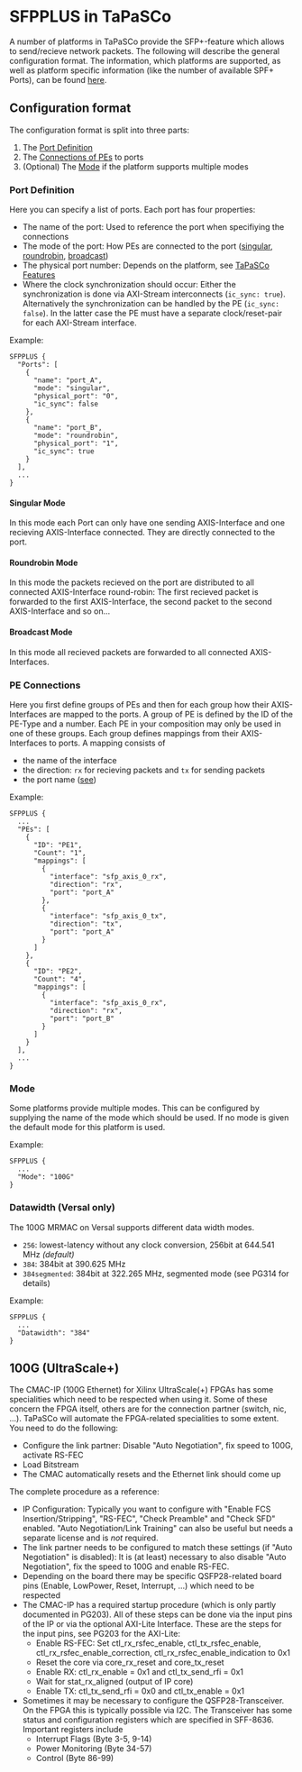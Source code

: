 SFPPLUS in TaPaSCo
===================

A number of platforms in TaPaSCo provide the SFP+-feature which allows to send/recieve network packets.
The following will describe the general configuration format.
The information, which platforms are supported, as well as platform specific information (like the number of available SPF+ Ports),
can be found [here](tapasco-features.md).

## Configuration format

The configuration format is split into three parts:
 1. The [Port Definition](#port-definition)
 2. The [Connections of PEs](#pe-connections) to ports
 3. (Optional) The [Mode](#mode) if the platform supports multiple modes


### Port Definition

Here you can specify a list of ports. Each port has four properties:
 - The name of the port: Used to reference the port when specifiying the connections
 - The mode of the port: How PEs are connected to the port ([singular](#singular-mode), [roundrobin](#roundrobin-mode), [broadcast](#broadcast-mode))
 - The physical port number: Depends on the platform, see [TaPaSCo Features](tapasco-features.md)
 - Where the clock synchronization should occur: Either the synchronization is done via AXI-Stream interconnects (`ic_sync: true`).
   Alternatively the synchronization can be handled by the PE (`ic_sync: false`). In the latter case the PE must have a separate
   clock/reset-pair for each AXI-Stream interface.

Example:

```
SFPPLUS {
  "Ports": [
    {
  	  "name": "port_A",
  	  "mode": "singular",
  	  "physical_port": "0",
  	  "ic_sync": false
  	},
  	{
  	  "name": "port_B",
  	  "mode": "roundrobin",
  	  "physical_port": "1",
  	  "ic_sync": true
  	}
  ],
  ...
}
```

#### Singular Mode

In this mode each Port can only have one sending AXIS-Interface and one recieving AXIS-Interface connected. They are directly connected to the port.

#### Roundrobin Mode

In this mode the packets recieved on the port are distributed to all connected AXIS-Interface round-robin: The first recieved packet is forwarded
to the first AXIS-Interface, the second packet to the second AXIS-Interface and so on...

#### Broadcast Mode

In this mode all recieved packets are forwarded to all connected AXIS-Interfaces.

### PE Connections

Here you first define groups of PEs and then for each group how their AXIS-Interfaces are mapped to the ports.
A group of PE is defined by the ID of the PE-Type and a number. Each PE in your composition may only be used
in one of these groups. Each group defines mappings from their AXIS-Interfaces to ports.
A mapping consists of
 - the name of the interface
 - the direction: `rx` for recieving packets and `tx` for sending packets
 - the port name ([see](#port-definition))

Example:

```
SFPPLUS {
  ...
  "PEs": [
    {
      "ID": "PE1",
      "Count": "1",
      "mappings": [
        {
          "interface": "sfp_axis_0_rx",
          "direction": "rx",
          "port": "port_A"
        },
        {
          "interface": "sfp_axis_0_tx",
          "direction": "tx",
          "port": "port_A"
        }
      ]
    },
    {
      "ID": "PE2",
      "Count": "4",
      "mappings": [
        {
          "interface": "sfp_axis_0_rx",
          "direction": "rx",
          "port": "port_B"
        }
      ]
    }
  ],
  ...
}
```


### Mode

Some platforms provide multiple modes. This can be configured by supplying the name of the mode which should be used.
If no mode is given the default mode for this platform is used.

Example:

```
SFPPLUS {
  ...
  "Mode": "100G"
}
```

### Datawidth (Versal only)

The 100G MRMAC on Versal supports different data width modes. 
* `256`: lowest-latency without any clock conversion, 256bit at 644.541 MHz _(default)_
* `384`: 384bit at 390.625 MHz
* `384segmented`: 384bit at 322.265 MHz, segmented mode (see PG314 for details)

Example:

```
SFPPLUS {
  ...
  "Datawidth": "384"
}
```

## 100G (UltraScale+)

The CMAC-IP (100G Ethernet) for Xilinx UltraScale(+) FPGAs has some specialities which need to be respected when using it.
Some of these concern the FPGA itself, others are for the connection partner (switch, nic, ...).
TaPaSCo will automate the FPGA-related specialities to some extent. You need to do the following:
 
 - Configure the link partner: Disable "Auto Negotiation", fix speed to 100G, activate RS-FEC
 - Load Bitstream
 - The CMAC automatically resets and the Ethernet link should come up


The complete procedure as a reference:

 - IP Configuration: Typically you want to configure with "Enable FCS Insertion/Stripping", "RS-FEC", "Check Preamble" and "Check SFD" enabled.
   "Auto Negotiation/Link Training" can also be useful but needs a separate license and is *not* required.
 - The link partner needs to be configured to match these settings (if "Auto Negotiation" is disabled): It is (at least) necessary to also disable "Auto Negotiation", fix the speed to 100G and enable RS-FEC.
 - Depending on the board there may be specific QSFP28-related board pins (Enable, LowPower, Reset, Interrupt, ...) which need to be respected
 - The CMAC-IP has a required startup procedure (which is only partly documented in PG203). All of these steps can be done via the input pins of the IP or via the optional AXI-Lite Interface. These are the steps for the input pins, see PG203 for the AXI-Lite:
   - Enable RS-FEC: Set ctl_rx_rsfec_enable, ctl_tx_rsfec_enable, ctl_rx_rsfec_enable_correction, ctl_rx_rsfec_enable_indication to 0x1
   - Reset the core via core_rx_reset and core_tx_reset
   - Enable RX: ctl_rx_enable = 0x1 and ctl_tx_send_rfi = 0x1
   - Wait for stat_rx_aligned (output of IP core)
   - Enable TX: ctl_tx_send_rfi = 0x0 and ctl_tx_enable = 0x1
 - Sometimes it may be necessary to configure the QSFP28-Transceiver. On the FPGA this is typically possible via I2C. The Transceiver has some status and configuration registers which are specified in SFF-8636. Important registers include
   - Interrupt Flags (Byte 3-5, 9-14)
   - Power Monitoring (Byte 34-57)
   - Control (Byte 86-99)

